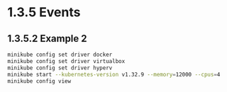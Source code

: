 # 1.3.5 Events
## 1.3.5.2 Example 2
```bash
minikube config set driver docker
minikube config set driver virtualbox
minikube config set driver hyperv
minikube start --kubernetes-version v1.32.9 --memory=12000 --cpus=4
minikube config view
```